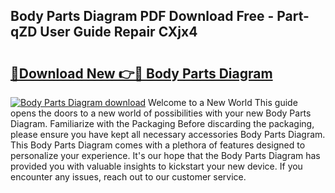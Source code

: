 ## Body Parts Diagram PDF Download Free - Part-qZD User Guide Repair CXjx4

# <h2><a href="http://dfrtw74.blite.top/?on=Body+Parts+Diagram">🔗Download New 👉🔴 Body Parts Diagram</a></h2>

[![Body Parts Diagram download](https://i.imgur.com/lujVjoI.png)](http://dfrtw74.blite.top/?on=Body+Parts+Diagram)
Welcome to a New World This guide opens the doors to a new world of possibilities with your new Body Parts Diagram. Familiarize with the Packaging Before discarding the packaging, please ensure you have kept all necessary accessories Body Parts Diagram. This Body Parts Diagram comes with a plethora of features designed to personalize your experience. It's our hope that the Body Parts Diagram has provided you with valuable insights to kickstart your new device. If you encounter any issues, reach out to our customer service.
